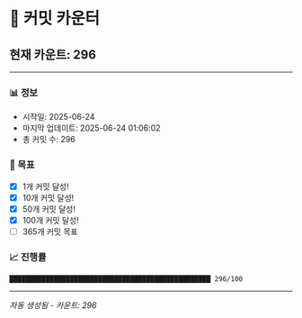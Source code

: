 # 🔢 커밋 카운터

## 현재 카운트: 296

---

### 📊 정보
- 시작일: 2025-06-24
- 마지막 업데이트: 2025-06-24 01:06:02
- 총 커밋 수: 296

### 🎯 목표
- [x] 1개 커밋 달성!
- [x] 10개 커밋 달성!
- [x] 50개 커밋 달성!
- [x] 100개 커밋 달성!
- [ ] 365개 커밋 목표

### 📈 진행률
```
██████████████████████████████████████████████████ 296/100
```

---
*자동 생성됨 - 카운트: 296*
